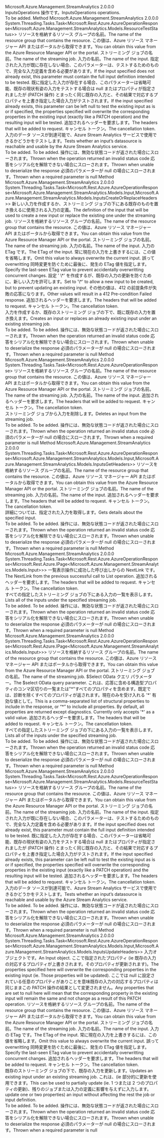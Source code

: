 <Type Name="IInputsOperations" FullName="Microsoft.Azure.Management.StreamAnalytics.IInputsOperations">
  <TypeSignature Language="C#" Value="public interface IInputsOperations" />
  <TypeSignature Language="ILAsm" Value=".class public interface auto ansi abstract IInputsOperations" />
  <TypeSignature Language="DocId" Value="T:Microsoft.Azure.Management.StreamAnalytics.IInputsOperations" />
  <TypeSignature Language="VB.NET" Value="Public Interface IInputsOperations" />
  <TypeSignature Language="F#" Value="type IInputsOperations = interface" />
  <AssemblyInfo>
    <AssemblyName>Microsoft.Azure.Management.StreamAnalytics</AssemblyName>
    <AssemblyVersion>2.0.0.0</AssemblyVersion>
  </AssemblyInfo>
  <Interfaces />
  <Docs>
    <summary>
            <span data-ttu-id="76882-101">InputsOperations 操作です。</span><span class="sxs-lookup"><span data-stu-id="76882-101">InputsOperations operations.</span></span>
            </summary>
    <remarks>To be added.</remarks>
  </Docs>
  <Members>
    <Member MemberName="BeginTestWithHttpMessagesAsync">
      <MemberSignature Language="C#" Value="public System.Threading.Tasks.Task&lt;Microsoft.Rest.Azure.AzureOperationResponse&lt;Microsoft.Azure.Management.StreamAnalytics.Models.ResourceTestStatus&gt;&gt; BeginTestWithHttpMessagesAsync (string resourceGroupName, string jobName, string inputName, Microsoft.Azure.Management.StreamAnalytics.Models.Input input = null, System.Collections.Generic.Dictionary&lt;string,System.Collections.Generic.List&lt;string&gt;&gt; customHeaders = null, System.Threading.CancellationToken cancellationToken = null);" />
      <MemberSignature Language="ILAsm" Value=".method public hidebysig newslot virtual instance class System.Threading.Tasks.Task`1&lt;class Microsoft.Rest.Azure.AzureOperationResponse`1&lt;class Microsoft.Azure.Management.StreamAnalytics.Models.ResourceTestStatus&gt;&gt; BeginTestWithHttpMessagesAsync(string resourceGroupName, string jobName, string inputName, class Microsoft.Azure.Management.StreamAnalytics.Models.Input input, class System.Collections.Generic.Dictionary`2&lt;string, class System.Collections.Generic.List`1&lt;string&gt;&gt; customHeaders, valuetype System.Threading.CancellationToken cancellationToken) cil managed" />
      <MemberSignature Language="DocId" Value="M:Microsoft.Azure.Management.StreamAnalytics.IInputsOperations.BeginTestWithHttpMessagesAsync(System.String,System.String,System.String,Microsoft.Azure.Management.StreamAnalytics.Models.Input,System.Collections.Generic.Dictionary{System.String,System.Collections.Generic.List{System.String}},System.Threading.CancellationToken)" />
      <MemberSignature Language="F#" Value="abstract member BeginTestWithHttpMessagesAsync : string * string * string * Microsoft.Azure.Management.StreamAnalytics.Models.Input * System.Collections.Generic.Dictionary&lt;string, System.Collections.Generic.List&lt;string&gt;&gt; * System.Threading.CancellationToken -&gt; System.Threading.Tasks.Task&lt;Microsoft.Rest.Azure.AzureOperationResponse&lt;Microsoft.Azure.Management.StreamAnalytics.Models.ResourceTestStatus&gt;&gt;" Usage="iInputsOperations.BeginTestWithHttpMessagesAsync (resourceGroupName, jobName, inputName, input, customHeaders, cancellationToken)" />
      <MemberType>Method</MemberType>
      <AssemblyInfo>
        <AssemblyName>Microsoft.Azure.Management.StreamAnalytics</AssemblyName>
        <AssemblyVersion>2.0.0.0</AssemblyVersion>
      </AssemblyInfo>
      <ReturnValue>
        <ReturnType>System.Threading.Tasks.Task&lt;Microsoft.Rest.Azure.AzureOperationResponse&lt;Microsoft.Azure.Management.StreamAnalytics.Models.ResourceTestStatus&gt;&gt;</ReturnType>
      </ReturnValue>
      <Parameters>
        <Parameter Name="resourceGroupName" Type="System.String" />
        <Parameter Name="jobName" Type="System.String" />
        <Parameter Name="inputName" Type="System.String" />
        <Parameter Name="input" Type="Microsoft.Azure.Management.StreamAnalytics.Models.Input" />
        <Parameter Name="customHeaders" Type="System.Collections.Generic.Dictionary&lt;System.String,System.Collections.Generic.List&lt;System.String&gt;&gt;" />
        <Parameter Name="cancellationToken" Type="System.Threading.CancellationToken" />
      </Parameters>
      <Docs>
        <param name="resourceGroupName">
            <span data-ttu-id="76882-102">リソースを格納するリソース グループの名前。</span><span class="sxs-lookup"><span data-stu-id="76882-102">The name of the resource group that contains the resource.</span></span> <span data-ttu-id="76882-103">この値は、Azure リソース マネージャー API またはポータルから取得できます。</span><span class="sxs-lookup"><span data-stu-id="76882-103">You can obtain this value from the Azure Resource Manager API or the portal.</span></span>
            </param>
        <param name="jobName">
            <span data-ttu-id="76882-104">ストリーミング ジョブの名前。</span><span class="sxs-lookup"><span data-stu-id="76882-104">The name of the streaming job.</span></span>
            </param>
        <param name="inputName">
            <span data-ttu-id="76882-105">入力の名前。</span><span class="sxs-lookup"><span data-stu-id="76882-105">The name of the input.</span></span>
            </param>
        <param name="input">
            <span data-ttu-id="76882-106">指定された入力が既に存在しない場合、このパラメーターは、テストするためのもので、完全な入力定義を含める必要があります。</span><span class="sxs-lookup"><span data-stu-id="76882-106">If the input specified does not already exist, this parameter must contain the full input definition intended to be tested.</span></span> <span data-ttu-id="76882-107">既に指定した入力が存在する場合、このパラメーターは省略可能、既存の現状有姿の入力をテストする場合は null またはプロパティが指定されましたが (PATCH 操作) とまったく同じ既存の入力と、その結果で対応するプロパティを上書き指定した場合入力がテストされます。</span><span class="sxs-lookup"><span data-stu-id="76882-107">If the input specified already exists, this parameter can be left null to test the existing input as is or if specified, the properties specified will overwrite the corresponding properties in the existing input (exactly like a PATCH operation) and the resulting input will be tested.</span></span>
            </param>
        <param name="customHeaders">
            <span data-ttu-id="76882-108">追加されるヘッダーを要求します。</span><span class="sxs-lookup"><span data-stu-id="76882-108">The headers that will be added to request.</span></span>
            </param>
        <param name="cancellationToken">
            <span data-ttu-id="76882-109">キャンセル トークン。</span><span class="sxs-lookup"><span data-stu-id="76882-109">The cancellation token.</span></span>
            </param>
        <summary>
            <span data-ttu-id="76882-110">入力のデータ ソースが到達可能で、Azure Stream Analytics サービスで使用できるかどうかをテストします。</span><span class="sxs-lookup"><span data-stu-id="76882-110">Tests whether an input’s datasource is reachable and usable by the Azure Stream Analytics service.</span></span>
            </summary>
        <returns>To be added.</returns>
        <remarks>To be added.</remarks>
        <exception cref="T:Microsoft.Rest.Azure.CloudException">
            <span data-ttu-id="76882-111">操作には、無効な状態コードが返された場合にスローされます。</span><span class="sxs-lookup"><span data-stu-id="76882-111">Thrown when the operation returned an invalid status code</span></span>
            </exception>
        <exception cref="T:Microsoft.Rest.SerializationException">
            <span data-ttu-id="76882-112">応答をシリアル化を解除できない場合にスローされます。</span><span class="sxs-lookup"><span data-stu-id="76882-112">Thrown when unable to deserialize the response</span></span>
            </exception>
        <exception cref="T:Microsoft.Rest.ValidationException">
            <span data-ttu-id="76882-113">必須のパラメーターが null の場合にスローされます。</span><span class="sxs-lookup"><span data-stu-id="76882-113">Thrown when a required parameter is null</span></span>
            </exception>
      </Docs>
    </Member>
    <Member MemberName="CreateOrReplaceWithHttpMessagesAsync">
      <MemberSignature Language="C#" Value="public System.Threading.Tasks.Task&lt;Microsoft.Rest.Azure.AzureOperationResponse&lt;Microsoft.Azure.Management.StreamAnalytics.Models.Input,Microsoft.Azure.Management.StreamAnalytics.Models.InputsCreateOrReplaceHeaders&gt;&gt; CreateOrReplaceWithHttpMessagesAsync (Microsoft.Azure.Management.StreamAnalytics.Models.Input input, string resourceGroupName, string jobName, string inputName, string ifMatch = null, string ifNoneMatch = null, System.Collections.Generic.Dictionary&lt;string,System.Collections.Generic.List&lt;string&gt;&gt; customHeaders = null, System.Threading.CancellationToken cancellationToken = null);" />
      <MemberSignature Language="ILAsm" Value=".method public hidebysig newslot virtual instance class System.Threading.Tasks.Task`1&lt;class Microsoft.Rest.Azure.AzureOperationResponse`2&lt;class Microsoft.Azure.Management.StreamAnalytics.Models.Input, class Microsoft.Azure.Management.StreamAnalytics.Models.InputsCreateOrReplaceHeaders&gt;&gt; CreateOrReplaceWithHttpMessagesAsync(class Microsoft.Azure.Management.StreamAnalytics.Models.Input input, string resourceGroupName, string jobName, string inputName, string ifMatch, string ifNoneMatch, class System.Collections.Generic.Dictionary`2&lt;string, class System.Collections.Generic.List`1&lt;string&gt;&gt; customHeaders, valuetype System.Threading.CancellationToken cancellationToken) cil managed" />
      <MemberSignature Language="DocId" Value="M:Microsoft.Azure.Management.StreamAnalytics.IInputsOperations.CreateOrReplaceWithHttpMessagesAsync(Microsoft.Azure.Management.StreamAnalytics.Models.Input,System.String,System.String,System.String,System.String,System.String,System.Collections.Generic.Dictionary{System.String,System.Collections.Generic.List{System.String}},System.Threading.CancellationToken)" />
      <MemberSignature Language="F#" Value="abstract member CreateOrReplaceWithHttpMessagesAsync : Microsoft.Azure.Management.StreamAnalytics.Models.Input * string * string * string * string * string * System.Collections.Generic.Dictionary&lt;string, System.Collections.Generic.List&lt;string&gt;&gt; * System.Threading.CancellationToken -&gt; System.Threading.Tasks.Task&lt;Microsoft.Rest.Azure.AzureOperationResponse&lt;Microsoft.Azure.Management.StreamAnalytics.Models.Input, Microsoft.Azure.Management.StreamAnalytics.Models.InputsCreateOrReplaceHeaders&gt;&gt;" Usage="iInputsOperations.CreateOrReplaceWithHttpMessagesAsync (input, resourceGroupName, jobName, inputName, ifMatch, ifNoneMatch, customHeaders, cancellationToken)" />
      <MemberType>Method</MemberType>
      <AssemblyInfo>
        <AssemblyName>Microsoft.Azure.Management.StreamAnalytics</AssemblyName>
        <AssemblyVersion>2.0.0.0</AssemblyVersion>
      </AssemblyInfo>
      <ReturnValue>
        <ReturnType>System.Threading.Tasks.Task&lt;Microsoft.Rest.Azure.AzureOperationResponse&lt;Microsoft.Azure.Management.StreamAnalytics.Models.Input,Microsoft.Azure.Management.StreamAnalytics.Models.InputsCreateOrReplaceHeaders&gt;&gt;</ReturnType>
      </ReturnValue>
      <Parameters>
        <Parameter Name="input" Type="Microsoft.Azure.Management.StreamAnalytics.Models.Input" />
        <Parameter Name="resourceGroupName" Type="System.String" />
        <Parameter Name="jobName" Type="System.String" />
        <Parameter Name="inputName" Type="System.String" />
        <Parameter Name="ifMatch" Type="System.String" />
        <Parameter Name="ifNoneMatch" Type="System.String" />
        <Parameter Name="customHeaders" Type="System.Collections.Generic.Dictionary&lt;System.String,System.Collections.Generic.List&lt;System.String&gt;&gt;" />
        <Parameter Name="cancellationToken" Type="System.Threading.CancellationToken" />
      </Parameters>
      <Docs>
        <param name="input">
            <span data-ttu-id="76882-114">新しい入力を作成するか、ストリーミング ジョブの下にある既存のものを置き換えるに使用される入力の定義。</span><span class="sxs-lookup"><span data-stu-id="76882-114">The definition of the input that will be used to create a new input or replace the existing one under the streaming job.</span></span>
            </param>
        <param name="resourceGroupName">
            <span data-ttu-id="76882-115">リソースを格納するリソース グループの名前。</span><span class="sxs-lookup"><span data-stu-id="76882-115">The name of the resource group that contains the resource.</span></span> <span data-ttu-id="76882-116">この値は、Azure リソース マネージャー API またはポータルから取得できます。</span><span class="sxs-lookup"><span data-stu-id="76882-116">You can obtain this value from the Azure Resource Manager API or the portal.</span></span>
            </param>
        <param name="jobName">
            <span data-ttu-id="76882-117">ストリーミング ジョブの名前。</span><span class="sxs-lookup"><span data-stu-id="76882-117">The name of the streaming job.</span></span>
            </param>
        <param name="inputName">
            <span data-ttu-id="76882-118">入力の名前。</span><span class="sxs-lookup"><span data-stu-id="76882-118">The name of the input.</span></span>
            </param>
        <param name="ifMatch">
            <span data-ttu-id="76882-119">入力の ETag です。</span><span class="sxs-lookup"><span data-stu-id="76882-119">The ETag of the input.</span></span> <span data-ttu-id="76882-120">常に現在の入力を上書きするには、この値を省略します。</span><span class="sxs-lookup"><span data-stu-id="76882-120">Omit this value to always overwrite the current input.</span></span> <span data-ttu-id="76882-121">誤って overwritting 同時変更を防ぐために最後に、発生の ETag 値を指定します。</span><span class="sxs-lookup"><span data-stu-id="76882-121">Specify the last-seen ETag value to prevent accidentally overwritting concurrent changes.</span></span>
            </param>
        <param name="ifNoneMatch">
            <span data-ttu-id="76882-122">設定 ' \*' を作成するが、既存の入力の更新を防ぐために、新しい入力を許可します。</span><span class="sxs-lookup"><span data-stu-id="76882-122">Set to '\*' to allow a new input to be created, but to prevent updating an existing input.</span></span> <span data-ttu-id="76882-123">その他の値は、412 の前提条件が失敗の応答になります。</span><span class="sxs-lookup"><span data-stu-id="76882-123">Other values will result in a 412 Pre-condition Failed response.</span></span>
            </param>
        <param name="customHeaders">
            <span data-ttu-id="76882-124">追加されるヘッダーを要求します。</span><span class="sxs-lookup"><span data-stu-id="76882-124">The headers that will be added to request.</span></span>
            </param>
        <param name="cancellationToken">
            <span data-ttu-id="76882-125">キャンセル トークン。</span><span class="sxs-lookup"><span data-stu-id="76882-125">The cancellation token.</span></span>
            </param>
        <summary>
            <span data-ttu-id="76882-126">入力を作成するか、既存のストリーミング ジョブの下で、既に既存の入力を置き換えます。</span><span class="sxs-lookup"><span data-stu-id="76882-126">Creates an input or replaces an already existing input under an existing streaming job.</span></span>
            </summary>
        <returns>To be added.</returns>
        <remarks>To be added.</remarks>
        <exception cref="T:Microsoft.Rest.Azure.CloudException">
            <span data-ttu-id="76882-127">操作には、無効な状態コードが返された場合にスローされます。</span><span class="sxs-lookup"><span data-stu-id="76882-127">Thrown when the operation returned an invalid status code</span></span>
            </exception>
        <exception cref="T:Microsoft.Rest.SerializationException">
            <span data-ttu-id="76882-128">応答をシリアル化を解除できない場合にスローされます。</span><span class="sxs-lookup"><span data-stu-id="76882-128">Thrown when unable to deserialize the response</span></span>
            </exception>
        <exception cref="T:Microsoft.Rest.ValidationException">
            <span data-ttu-id="76882-129">必須のパラメーターが null の場合にスローされます。</span><span class="sxs-lookup"><span data-stu-id="76882-129">Thrown when a required parameter is null</span></span>
            </exception>
      </Docs>
    </Member>
    <Member MemberName="DeleteWithHttpMessagesAsync">
      <MemberSignature Language="C#" Value="public System.Threading.Tasks.Task&lt;Microsoft.Rest.Azure.AzureOperationResponse&gt; DeleteWithHttpMessagesAsync (string resourceGroupName, string jobName, string inputName, System.Collections.Generic.Dictionary&lt;string,System.Collections.Generic.List&lt;string&gt;&gt; customHeaders = null, System.Threading.CancellationToken cancellationToken = null);" />
      <MemberSignature Language="ILAsm" Value=".method public hidebysig newslot virtual instance class System.Threading.Tasks.Task`1&lt;class Microsoft.Rest.Azure.AzureOperationResponse&gt; DeleteWithHttpMessagesAsync(string resourceGroupName, string jobName, string inputName, class System.Collections.Generic.Dictionary`2&lt;string, class System.Collections.Generic.List`1&lt;string&gt;&gt; customHeaders, valuetype System.Threading.CancellationToken cancellationToken) cil managed" />
      <MemberSignature Language="DocId" Value="M:Microsoft.Azure.Management.StreamAnalytics.IInputsOperations.DeleteWithHttpMessagesAsync(System.String,System.String,System.String,System.Collections.Generic.Dictionary{System.String,System.Collections.Generic.List{System.String}},System.Threading.CancellationToken)" />
      <MemberSignature Language="F#" Value="abstract member DeleteWithHttpMessagesAsync : string * string * string * System.Collections.Generic.Dictionary&lt;string, System.Collections.Generic.List&lt;string&gt;&gt; * System.Threading.CancellationToken -&gt; System.Threading.Tasks.Task&lt;Microsoft.Rest.Azure.AzureOperationResponse&gt;" Usage="iInputsOperations.DeleteWithHttpMessagesAsync (resourceGroupName, jobName, inputName, customHeaders, cancellationToken)" />
      <MemberType>Method</MemberType>
      <AssemblyInfo>
        <AssemblyName>Microsoft.Azure.Management.StreamAnalytics</AssemblyName>
        <AssemblyVersion>2.0.0.0</AssemblyVersion>
      </AssemblyInfo>
      <ReturnValue>
        <ReturnType>System.Threading.Tasks.Task&lt;Microsoft.Rest.Azure.AzureOperationResponse&gt;</ReturnType>
      </ReturnValue>
      <Parameters>
        <Parameter Name="resourceGroupName" Type="System.String" />
        <Parameter Name="jobName" Type="System.String" />
        <Parameter Name="inputName" Type="System.String" />
        <Parameter Name="customHeaders" Type="System.Collections.Generic.Dictionary&lt;System.String,System.Collections.Generic.List&lt;System.String&gt;&gt;" />
        <Parameter Name="cancellationToken" Type="System.Threading.CancellationToken" />
      </Parameters>
      <Docs>
        <param name="resourceGroupName">
            <span data-ttu-id="76882-130">リソースを格納するリソース グループの名前。</span><span class="sxs-lookup"><span data-stu-id="76882-130">The name of the resource group that contains the resource.</span></span> <span data-ttu-id="76882-131">この値は、Azure リソース マネージャー API またはポータルから取得できます。</span><span class="sxs-lookup"><span data-stu-id="76882-131">You can obtain this value from the Azure Resource Manager API or the portal.</span></span>
            </param>
        <param name="jobName">
            <span data-ttu-id="76882-132">ストリーミング ジョブの名前。</span><span class="sxs-lookup"><span data-stu-id="76882-132">The name of the streaming job.</span></span>
            </param>
        <param name="inputName">
            <span data-ttu-id="76882-133">入力の名前。</span><span class="sxs-lookup"><span data-stu-id="76882-133">The name of the input.</span></span>
            </param>
        <param name="customHeaders">
            <span data-ttu-id="76882-134">追加されるヘッダーを要求します。</span><span class="sxs-lookup"><span data-stu-id="76882-134">The headers that will be added to request.</span></span>
            </param>
        <param name="cancellationToken">
            <span data-ttu-id="76882-135">キャンセル トークン。</span><span class="sxs-lookup"><span data-stu-id="76882-135">The cancellation token.</span></span>
            </param>
        <summary>
            <span data-ttu-id="76882-136">ストリーミング ジョブから入力を削除します。</span><span class="sxs-lookup"><span data-stu-id="76882-136">Deletes an input from the streaming job.</span></span>
            </summary>
        <returns>To be added.</returns>
        <remarks>To be added.</remarks>
        <exception cref="T:Microsoft.Rest.Azure.CloudException">
            <span data-ttu-id="76882-137">操作には、無効な状態コードが返された場合にスローされます。</span><span class="sxs-lookup"><span data-stu-id="76882-137">Thrown when the operation returned an invalid status code</span></span>
            </exception>
        <exception cref="T:Microsoft.Rest.ValidationException">
            <span data-ttu-id="76882-138">必須のパラメーターが null の場合にスローされます。</span><span class="sxs-lookup"><span data-stu-id="76882-138">Thrown when a required parameter is null</span></span>
            </exception>
      </Docs>
    </Member>
    <Member MemberName="GetWithHttpMessagesAsync">
      <MemberSignature Language="C#" Value="public System.Threading.Tasks.Task&lt;Microsoft.Rest.Azure.AzureOperationResponse&lt;Microsoft.Azure.Management.StreamAnalytics.Models.Input,Microsoft.Azure.Management.StreamAnalytics.Models.InputsGetHeaders&gt;&gt; GetWithHttpMessagesAsync (string resourceGroupName, string jobName, string inputName, System.Collections.Generic.Dictionary&lt;string,System.Collections.Generic.List&lt;string&gt;&gt; customHeaders = null, System.Threading.CancellationToken cancellationToken = null);" />
      <MemberSignature Language="ILAsm" Value=".method public hidebysig newslot virtual instance class System.Threading.Tasks.Task`1&lt;class Microsoft.Rest.Azure.AzureOperationResponse`2&lt;class Microsoft.Azure.Management.StreamAnalytics.Models.Input, class Microsoft.Azure.Management.StreamAnalytics.Models.InputsGetHeaders&gt;&gt; GetWithHttpMessagesAsync(string resourceGroupName, string jobName, string inputName, class System.Collections.Generic.Dictionary`2&lt;string, class System.Collections.Generic.List`1&lt;string&gt;&gt; customHeaders, valuetype System.Threading.CancellationToken cancellationToken) cil managed" />
      <MemberSignature Language="DocId" Value="M:Microsoft.Azure.Management.StreamAnalytics.IInputsOperations.GetWithHttpMessagesAsync(System.String,System.String,System.String,System.Collections.Generic.Dictionary{System.String,System.Collections.Generic.List{System.String}},System.Threading.CancellationToken)" />
      <MemberSignature Language="F#" Value="abstract member GetWithHttpMessagesAsync : string * string * string * System.Collections.Generic.Dictionary&lt;string, System.Collections.Generic.List&lt;string&gt;&gt; * System.Threading.CancellationToken -&gt; System.Threading.Tasks.Task&lt;Microsoft.Rest.Azure.AzureOperationResponse&lt;Microsoft.Azure.Management.StreamAnalytics.Models.Input, Microsoft.Azure.Management.StreamAnalytics.Models.InputsGetHeaders&gt;&gt;" Usage="iInputsOperations.GetWithHttpMessagesAsync (resourceGroupName, jobName, inputName, customHeaders, cancellationToken)" />
      <MemberType>Method</MemberType>
      <AssemblyInfo>
        <AssemblyName>Microsoft.Azure.Management.StreamAnalytics</AssemblyName>
        <AssemblyVersion>2.0.0.0</AssemblyVersion>
      </AssemblyInfo>
      <ReturnValue>
        <ReturnType>System.Threading.Tasks.Task&lt;Microsoft.Rest.Azure.AzureOperationResponse&lt;Microsoft.Azure.Management.StreamAnalytics.Models.Input,Microsoft.Azure.Management.StreamAnalytics.Models.InputsGetHeaders&gt;&gt;</ReturnType>
      </ReturnValue>
      <Parameters>
        <Parameter Name="resourceGroupName" Type="System.String" />
        <Parameter Name="jobName" Type="System.String" />
        <Parameter Name="inputName" Type="System.String" />
        <Parameter Name="customHeaders" Type="System.Collections.Generic.Dictionary&lt;System.String,System.Collections.Generic.List&lt;System.String&gt;&gt;" />
        <Parameter Name="cancellationToken" Type="System.Threading.CancellationToken" />
      </Parameters>
      <Docs>
        <param name="resourceGroupName">
            <span data-ttu-id="76882-139">リソースを格納するリソース グループの名前。</span><span class="sxs-lookup"><span data-stu-id="76882-139">The name of the resource group that contains the resource.</span></span> <span data-ttu-id="76882-140">この値は、Azure リソース マネージャー API またはポータルから取得できます。</span><span class="sxs-lookup"><span data-stu-id="76882-140">You can obtain this value from the Azure Resource Manager API or the portal.</span></span>
            </param>
        <param name="jobName">
            <span data-ttu-id="76882-141">ストリーミング ジョブの名前。</span><span class="sxs-lookup"><span data-stu-id="76882-141">The name of the streaming job.</span></span>
            </param>
        <param name="inputName">
            <span data-ttu-id="76882-142">入力の名前。</span><span class="sxs-lookup"><span data-stu-id="76882-142">The name of the input.</span></span>
            </param>
        <param name="customHeaders">
            <span data-ttu-id="76882-143">追加されるヘッダーを要求します。</span><span class="sxs-lookup"><span data-stu-id="76882-143">The headers that will be added to request.</span></span>
            </param>
        <param name="cancellationToken">
            <span data-ttu-id="76882-144">キャンセル トークン。</span><span class="sxs-lookup"><span data-stu-id="76882-144">The cancellation token.</span></span>
            </param>
        <summary>
            <span data-ttu-id="76882-145">詳細については、指定された入力を取得します。</span><span class="sxs-lookup"><span data-stu-id="76882-145">Gets details about the specified input.</span></span>
            </summary>
        <returns>To be added.</returns>
        <remarks>To be added.</remarks>
        <exception cref="T:Microsoft.Rest.Azure.CloudException">
            <span data-ttu-id="76882-146">操作には、無効な状態コードが返された場合にスローされます。</span><span class="sxs-lookup"><span data-stu-id="76882-146">Thrown when the operation returned an invalid status code</span></span>
            </exception>
        <exception cref="T:Microsoft.Rest.SerializationException">
            <span data-ttu-id="76882-147">応答をシリアル化を解除できない場合にスローされます。</span><span class="sxs-lookup"><span data-stu-id="76882-147">Thrown when unable to deserialize the response</span></span>
            </exception>
        <exception cref="T:Microsoft.Rest.ValidationException">
            <span data-ttu-id="76882-148">必須のパラメーターが null の場合にスローされます。</span><span class="sxs-lookup"><span data-stu-id="76882-148">Thrown when a required parameter is null</span></span>
            </exception>
      </Docs>
    </Member>
    <Member MemberName="ListByStreamingJobNextWithHttpMessagesAsync">
      <MemberSignature Language="C#" Value="public System.Threading.Tasks.Task&lt;Microsoft.Rest.Azure.AzureOperationResponse&lt;Microsoft.Rest.Azure.IPage&lt;Microsoft.Azure.Management.StreamAnalytics.Models.Input&gt;&gt;&gt; ListByStreamingJobNextWithHttpMessagesAsync (string nextPageLink, System.Collections.Generic.Dictionary&lt;string,System.Collections.Generic.List&lt;string&gt;&gt; customHeaders = null, System.Threading.CancellationToken cancellationToken = null);" />
      <MemberSignature Language="ILAsm" Value=".method public hidebysig newslot virtual instance class System.Threading.Tasks.Task`1&lt;class Microsoft.Rest.Azure.AzureOperationResponse`1&lt;class Microsoft.Rest.Azure.IPage`1&lt;class Microsoft.Azure.Management.StreamAnalytics.Models.Input&gt;&gt;&gt; ListByStreamingJobNextWithHttpMessagesAsync(string nextPageLink, class System.Collections.Generic.Dictionary`2&lt;string, class System.Collections.Generic.List`1&lt;string&gt;&gt; customHeaders, valuetype System.Threading.CancellationToken cancellationToken) cil managed" />
      <MemberSignature Language="DocId" Value="M:Microsoft.Azure.Management.StreamAnalytics.IInputsOperations.ListByStreamingJobNextWithHttpMessagesAsync(System.String,System.Collections.Generic.Dictionary{System.String,System.Collections.Generic.List{System.String}},System.Threading.CancellationToken)" />
      <MemberSignature Language="F#" Value="abstract member ListByStreamingJobNextWithHttpMessagesAsync : string * System.Collections.Generic.Dictionary&lt;string, System.Collections.Generic.List&lt;string&gt;&gt; * System.Threading.CancellationToken -&gt; System.Threading.Tasks.Task&lt;Microsoft.Rest.Azure.AzureOperationResponse&lt;Microsoft.Rest.Azure.IPage&lt;Microsoft.Azure.Management.StreamAnalytics.Models.Input&gt;&gt;&gt;" Usage="iInputsOperations.ListByStreamingJobNextWithHttpMessagesAsync (nextPageLink, customHeaders, cancellationToken)" />
      <MemberType>Method</MemberType>
      <AssemblyInfo>
        <AssemblyName>Microsoft.Azure.Management.StreamAnalytics</AssemblyName>
        <AssemblyVersion>2.0.0.0</AssemblyVersion>
      </AssemblyInfo>
      <ReturnValue>
        <ReturnType>System.Threading.Tasks.Task&lt;Microsoft.Rest.Azure.AzureOperationResponse&lt;Microsoft.Rest.Azure.IPage&lt;Microsoft.Azure.Management.StreamAnalytics.Models.Input&gt;&gt;&gt;</ReturnType>
      </ReturnValue>
      <Parameters>
        <Parameter Name="nextPageLink" Type="System.String" />
        <Parameter Name="customHeaders" Type="System.Collections.Generic.Dictionary&lt;System.String,System.Collections.Generic.List&lt;System.String&gt;&gt;" />
        <Parameter Name="cancellationToken" Type="System.Threading.CancellationToken" />
      </Parameters>
      <Docs>
        <param name="nextPageLink">
            <span data-ttu-id="76882-149">一覧表示操作に成功した呼び出しからの NextLink です。</span><span class="sxs-lookup"><span data-stu-id="76882-149">The NextLink from the previous successful call to List operation.</span></span>
            </param>
        <param name="customHeaders">
            <span data-ttu-id="76882-150">追加されるヘッダーを要求します。</span><span class="sxs-lookup"><span data-stu-id="76882-150">The headers that will be added to request.</span></span>
            </param>
        <param name="cancellationToken">
            <span data-ttu-id="76882-151">キャンセル トークン。</span><span class="sxs-lookup"><span data-stu-id="76882-151">The cancellation token.</span></span>
            </param>
        <summary>
            <span data-ttu-id="76882-152">すべての指定したストリーミング ジョブの下にある入力の一覧を表示します。</span><span class="sxs-lookup"><span data-stu-id="76882-152">Lists all of the inputs under the specified streaming job.</span></span>
            </summary>
        <returns>To be added.</returns>
        <remarks>To be added.</remarks>
        <exception cref="T:Microsoft.Rest.Azure.CloudException">
            <span data-ttu-id="76882-153">操作には、無効な状態コードが返された場合にスローされます。</span><span class="sxs-lookup"><span data-stu-id="76882-153">Thrown when the operation returned an invalid status code</span></span>
            </exception>
        <exception cref="T:Microsoft.Rest.SerializationException">
            <span data-ttu-id="76882-154">応答をシリアル化を解除できない場合にスローされます。</span><span class="sxs-lookup"><span data-stu-id="76882-154">Thrown when unable to deserialize the response</span></span>
            </exception>
        <exception cref="T:Microsoft.Rest.ValidationException">
            <span data-ttu-id="76882-155">必須のパラメーターが null の場合にスローされます。</span><span class="sxs-lookup"><span data-stu-id="76882-155">Thrown when a required parameter is null</span></span>
            </exception>
      </Docs>
    </Member>
    <Member MemberName="ListByStreamingJobWithHttpMessagesAsync">
      <MemberSignature Language="C#" Value="public System.Threading.Tasks.Task&lt;Microsoft.Rest.Azure.AzureOperationResponse&lt;Microsoft.Rest.Azure.IPage&lt;Microsoft.Azure.Management.StreamAnalytics.Models.Input&gt;&gt;&gt; ListByStreamingJobWithHttpMessagesAsync (string resourceGroupName, string jobName, string select = null, System.Collections.Generic.Dictionary&lt;string,System.Collections.Generic.List&lt;string&gt;&gt; customHeaders = null, System.Threading.CancellationToken cancellationToken = null);" />
      <MemberSignature Language="ILAsm" Value=".method public hidebysig newslot virtual instance class System.Threading.Tasks.Task`1&lt;class Microsoft.Rest.Azure.AzureOperationResponse`1&lt;class Microsoft.Rest.Azure.IPage`1&lt;class Microsoft.Azure.Management.StreamAnalytics.Models.Input&gt;&gt;&gt; ListByStreamingJobWithHttpMessagesAsync(string resourceGroupName, string jobName, string select, class System.Collections.Generic.Dictionary`2&lt;string, class System.Collections.Generic.List`1&lt;string&gt;&gt; customHeaders, valuetype System.Threading.CancellationToken cancellationToken) cil managed" />
      <MemberSignature Language="DocId" Value="M:Microsoft.Azure.Management.StreamAnalytics.IInputsOperations.ListByStreamingJobWithHttpMessagesAsync(System.String,System.String,System.String,System.Collections.Generic.Dictionary{System.String,System.Collections.Generic.List{System.String}},System.Threading.CancellationToken)" />
      <MemberSignature Language="F#" Value="abstract member ListByStreamingJobWithHttpMessagesAsync : string * string * string * System.Collections.Generic.Dictionary&lt;string, System.Collections.Generic.List&lt;string&gt;&gt; * System.Threading.CancellationToken -&gt; System.Threading.Tasks.Task&lt;Microsoft.Rest.Azure.AzureOperationResponse&lt;Microsoft.Rest.Azure.IPage&lt;Microsoft.Azure.Management.StreamAnalytics.Models.Input&gt;&gt;&gt;" Usage="iInputsOperations.ListByStreamingJobWithHttpMessagesAsync (resourceGroupName, jobName, select, customHeaders, cancellationToken)" />
      <MemberType>Method</MemberType>
      <AssemblyInfo>
        <AssemblyName>Microsoft.Azure.Management.StreamAnalytics</AssemblyName>
        <AssemblyVersion>2.0.0.0</AssemblyVersion>
      </AssemblyInfo>
      <ReturnValue>
        <ReturnType>System.Threading.Tasks.Task&lt;Microsoft.Rest.Azure.AzureOperationResponse&lt;Microsoft.Rest.Azure.IPage&lt;Microsoft.Azure.Management.StreamAnalytics.Models.Input&gt;&gt;&gt;</ReturnType>
      </ReturnValue>
      <Parameters>
        <Parameter Name="resourceGroupName" Type="System.String" />
        <Parameter Name="jobName" Type="System.String" />
        <Parameter Name="select" Type="System.String" />
        <Parameter Name="customHeaders" Type="System.Collections.Generic.Dictionary&lt;System.String,System.Collections.Generic.List&lt;System.String&gt;&gt;" />
        <Parameter Name="cancellationToken" Type="System.Threading.CancellationToken" />
      </Parameters>
      <Docs>
        <param name="resourceGroupName">
            <span data-ttu-id="76882-156">リソースを格納するリソース グループの名前。</span><span class="sxs-lookup"><span data-stu-id="76882-156">The name of the resource group that contains the resource.</span></span> <span data-ttu-id="76882-157">この値は、Azure リソース マネージャー API またはポータルから取得できます。</span><span class="sxs-lookup"><span data-stu-id="76882-157">You can obtain this value from the Azure Resource Manager API or the portal.</span></span>
            </param>
        <param name="jobName">
            <span data-ttu-id="76882-158">ストリーミング ジョブの名前。</span><span class="sxs-lookup"><span data-stu-id="76882-158">The name of the streaming job.</span></span>
            </param>
        <param name="select">
            <span data-ttu-id="76882-159">$Select OData クエリ パラメーター。</span><span class="sxs-lookup"><span data-stu-id="76882-159">The $select OData query parameter.</span></span> <span data-ttu-id="76882-160">これは、応答に含める構造型プロパティのコンマ区切りの一覧または"*"すべてのプロパティを含めます。既定では、診断を除くすべてのプロパティが返されます。現在のみを受け入れる '*' 有効な値として。</span><span class="sxs-lookup"><span data-stu-id="76882-160">This is a comma-separated list of structural properties to include in the response, or “*” to include all properties. By default, all properties are returned except diagnostics. Currently only accepts '*' as a valid value.</span></span>
            </param>
        <param name="customHeaders">
            <span data-ttu-id="76882-161">追加されるヘッダーを要求します。</span><span class="sxs-lookup"><span data-stu-id="76882-161">The headers that will be added to request.</span></span>
            </param>
        <param name="cancellationToken">
            <span data-ttu-id="76882-162">キャンセル トークン。</span><span class="sxs-lookup"><span data-stu-id="76882-162">The cancellation token.</span></span>
            </param>
        <summary>
            <span data-ttu-id="76882-163">すべての指定したストリーミング ジョブの下にある入力の一覧を表示します。</span><span class="sxs-lookup"><span data-stu-id="76882-163">Lists all of the inputs under the specified streaming job.</span></span>
            </summary>
        <returns>To be added.</returns>
        <remarks>To be added.</remarks>
        <exception cref="T:Microsoft.Rest.Azure.CloudException">
            <span data-ttu-id="76882-164">操作には、無効な状態コードが返された場合にスローされます。</span><span class="sxs-lookup"><span data-stu-id="76882-164">Thrown when the operation returned an invalid status code</span></span>
            </exception>
        <exception cref="T:Microsoft.Rest.SerializationException">
            <span data-ttu-id="76882-165">応答をシリアル化を解除できない場合にスローされます。</span><span class="sxs-lookup"><span data-stu-id="76882-165">Thrown when unable to deserialize the response</span></span>
            </exception>
        <exception cref="T:Microsoft.Rest.ValidationException">
            <span data-ttu-id="76882-166">必須のパラメーターが null の場合にスローされます。</span><span class="sxs-lookup"><span data-stu-id="76882-166">Thrown when a required parameter is null</span></span>
            </exception>
      </Docs>
    </Member>
    <Member MemberName="TestWithHttpMessagesAsync">
      <MemberSignature Language="C#" Value="public System.Threading.Tasks.Task&lt;Microsoft.Rest.Azure.AzureOperationResponse&lt;Microsoft.Azure.Management.StreamAnalytics.Models.ResourceTestStatus&gt;&gt; TestWithHttpMessagesAsync (string resourceGroupName, string jobName, string inputName, Microsoft.Azure.Management.StreamAnalytics.Models.Input input = null, System.Collections.Generic.Dictionary&lt;string,System.Collections.Generic.List&lt;string&gt;&gt; customHeaders = null, System.Threading.CancellationToken cancellationToken = null);" />
      <MemberSignature Language="ILAsm" Value=".method public hidebysig newslot virtual instance class System.Threading.Tasks.Task`1&lt;class Microsoft.Rest.Azure.AzureOperationResponse`1&lt;class Microsoft.Azure.Management.StreamAnalytics.Models.ResourceTestStatus&gt;&gt; TestWithHttpMessagesAsync(string resourceGroupName, string jobName, string inputName, class Microsoft.Azure.Management.StreamAnalytics.Models.Input input, class System.Collections.Generic.Dictionary`2&lt;string, class System.Collections.Generic.List`1&lt;string&gt;&gt; customHeaders, valuetype System.Threading.CancellationToken cancellationToken) cil managed" />
      <MemberSignature Language="DocId" Value="M:Microsoft.Azure.Management.StreamAnalytics.IInputsOperations.TestWithHttpMessagesAsync(System.String,System.String,System.String,Microsoft.Azure.Management.StreamAnalytics.Models.Input,System.Collections.Generic.Dictionary{System.String,System.Collections.Generic.List{System.String}},System.Threading.CancellationToken)" />
      <MemberSignature Language="F#" Value="abstract member TestWithHttpMessagesAsync : string * string * string * Microsoft.Azure.Management.StreamAnalytics.Models.Input * System.Collections.Generic.Dictionary&lt;string, System.Collections.Generic.List&lt;string&gt;&gt; * System.Threading.CancellationToken -&gt; System.Threading.Tasks.Task&lt;Microsoft.Rest.Azure.AzureOperationResponse&lt;Microsoft.Azure.Management.StreamAnalytics.Models.ResourceTestStatus&gt;&gt;" Usage="iInputsOperations.TestWithHttpMessagesAsync (resourceGroupName, jobName, inputName, input, customHeaders, cancellationToken)" />
      <MemberType>Method</MemberType>
      <AssemblyInfo>
        <AssemblyName>Microsoft.Azure.Management.StreamAnalytics</AssemblyName>
        <AssemblyVersion>2.0.0.0</AssemblyVersion>
      </AssemblyInfo>
      <ReturnValue>
        <ReturnType>System.Threading.Tasks.Task&lt;Microsoft.Rest.Azure.AzureOperationResponse&lt;Microsoft.Azure.Management.StreamAnalytics.Models.ResourceTestStatus&gt;&gt;</ReturnType>
      </ReturnValue>
      <Parameters>
        <Parameter Name="resourceGroupName" Type="System.String" />
        <Parameter Name="jobName" Type="System.String" />
        <Parameter Name="inputName" Type="System.String" />
        <Parameter Name="input" Type="Microsoft.Azure.Management.StreamAnalytics.Models.Input" />
        <Parameter Name="customHeaders" Type="System.Collections.Generic.Dictionary&lt;System.String,System.Collections.Generic.List&lt;System.String&gt;&gt;" />
        <Parameter Name="cancellationToken" Type="System.Threading.CancellationToken" />
      </Parameters>
      <Docs>
        <param name="resourceGroupName">
            <span data-ttu-id="76882-167">リソースを格納するリソース グループの名前。</span><span class="sxs-lookup"><span data-stu-id="76882-167">The name of the resource group that contains the resource.</span></span> <span data-ttu-id="76882-168">この値は、Azure リソース マネージャー API またはポータルから取得できます。</span><span class="sxs-lookup"><span data-stu-id="76882-168">You can obtain this value from the Azure Resource Manager API or the portal.</span></span>
            </param>
        <param name="jobName">
            <span data-ttu-id="76882-169">ストリーミング ジョブの名前。</span><span class="sxs-lookup"><span data-stu-id="76882-169">The name of the streaming job.</span></span>
            </param>
        <param name="inputName">
            <span data-ttu-id="76882-170">入力の名前。</span><span class="sxs-lookup"><span data-stu-id="76882-170">The name of the input.</span></span>
            </param>
        <param name="input">
            <span data-ttu-id="76882-171">指定された入力が既に存在しない場合、このパラメーターは、テストするためのもので、完全な入力定義を含める必要があります。</span><span class="sxs-lookup"><span data-stu-id="76882-171">If the input specified does not already exist, this parameter must contain the full input definition intended to be tested.</span></span> <span data-ttu-id="76882-172">既に指定した入力が存在する場合、このパラメーターは省略可能、既存の現状有姿の入力をテストする場合は null またはプロパティが指定されましたが (PATCH 操作) とまったく同じ既存の入力と、その結果で対応するプロパティを上書き指定した場合入力がテストされます。</span><span class="sxs-lookup"><span data-stu-id="76882-172">If the input specified already exists, this parameter can be left null to test the existing input as is or if specified, the properties specified will overwrite the corresponding properties in the existing input (exactly like a PATCH operation) and the resulting input will be tested.</span></span>
            </param>
        <param name="customHeaders">
            <span data-ttu-id="76882-173">追加されるヘッダーを要求します。</span><span class="sxs-lookup"><span data-stu-id="76882-173">The headers that will be added to request.</span></span>
            </param>
        <param name="cancellationToken">
            <span data-ttu-id="76882-174">キャンセル トークン。</span><span class="sxs-lookup"><span data-stu-id="76882-174">The cancellation token.</span></span>
            </param>
        <summary>
            <span data-ttu-id="76882-175">入力のデータ ソースが到達可能で、Azure Stream Analytics サービスで使用できるかどうかをテストします。</span><span class="sxs-lookup"><span data-stu-id="76882-175">Tests whether an input’s datasource is reachable and usable by the Azure Stream Analytics service.</span></span>
            </summary>
        <returns>To be added.</returns>
        <remarks>To be added.</remarks>
        <exception cref="T:Microsoft.Rest.Azure.CloudException">
            <span data-ttu-id="76882-176">操作には、無効な状態コードが返された場合にスローされます。</span><span class="sxs-lookup"><span data-stu-id="76882-176">Thrown when the operation returned an invalid status code</span></span>
            </exception>
        <exception cref="T:Microsoft.Rest.SerializationException">
            <span data-ttu-id="76882-177">応答をシリアル化を解除できない場合にスローされます。</span><span class="sxs-lookup"><span data-stu-id="76882-177">Thrown when unable to deserialize the response</span></span>
            </exception>
        <exception cref="T:Microsoft.Rest.ValidationException">
            <span data-ttu-id="76882-178">必須のパラメーターが null の場合にスローされます。</span><span class="sxs-lookup"><span data-stu-id="76882-178">Thrown when a required parameter is null</span></span>
            </exception>
      </Docs>
    </Member>
    <Member MemberName="UpdateWithHttpMessagesAsync">
      <MemberSignature Language="C#" Value="public System.Threading.Tasks.Task&lt;Microsoft.Rest.Azure.AzureOperationResponse&lt;Microsoft.Azure.Management.StreamAnalytics.Models.Input,Microsoft.Azure.Management.StreamAnalytics.Models.InputsUpdateHeaders&gt;&gt; UpdateWithHttpMessagesAsync (Microsoft.Azure.Management.StreamAnalytics.Models.Input input, string resourceGroupName, string jobName, string inputName, string ifMatch = null, System.Collections.Generic.Dictionary&lt;string,System.Collections.Generic.List&lt;string&gt;&gt; customHeaders = null, System.Threading.CancellationToken cancellationToken = null);" />
      <MemberSignature Language="ILAsm" Value=".method public hidebysig newslot virtual instance class System.Threading.Tasks.Task`1&lt;class Microsoft.Rest.Azure.AzureOperationResponse`2&lt;class Microsoft.Azure.Management.StreamAnalytics.Models.Input, class Microsoft.Azure.Management.StreamAnalytics.Models.InputsUpdateHeaders&gt;&gt; UpdateWithHttpMessagesAsync(class Microsoft.Azure.Management.StreamAnalytics.Models.Input input, string resourceGroupName, string jobName, string inputName, string ifMatch, class System.Collections.Generic.Dictionary`2&lt;string, class System.Collections.Generic.List`1&lt;string&gt;&gt; customHeaders, valuetype System.Threading.CancellationToken cancellationToken) cil managed" />
      <MemberSignature Language="DocId" Value="M:Microsoft.Azure.Management.StreamAnalytics.IInputsOperations.UpdateWithHttpMessagesAsync(Microsoft.Azure.Management.StreamAnalytics.Models.Input,System.String,System.String,System.String,System.String,System.Collections.Generic.Dictionary{System.String,System.Collections.Generic.List{System.String}},System.Threading.CancellationToken)" />
      <MemberSignature Language="F#" Value="abstract member UpdateWithHttpMessagesAsync : Microsoft.Azure.Management.StreamAnalytics.Models.Input * string * string * string * string * System.Collections.Generic.Dictionary&lt;string, System.Collections.Generic.List&lt;string&gt;&gt; * System.Threading.CancellationToken -&gt; System.Threading.Tasks.Task&lt;Microsoft.Rest.Azure.AzureOperationResponse&lt;Microsoft.Azure.Management.StreamAnalytics.Models.Input, Microsoft.Azure.Management.StreamAnalytics.Models.InputsUpdateHeaders&gt;&gt;" Usage="iInputsOperations.UpdateWithHttpMessagesAsync (input, resourceGroupName, jobName, inputName, ifMatch, customHeaders, cancellationToken)" />
      <MemberType>Method</MemberType>
      <AssemblyInfo>
        <AssemblyName>Microsoft.Azure.Management.StreamAnalytics</AssemblyName>
        <AssemblyVersion>2.0.0.0</AssemblyVersion>
      </AssemblyInfo>
      <ReturnValue>
        <ReturnType>System.Threading.Tasks.Task&lt;Microsoft.Rest.Azure.AzureOperationResponse&lt;Microsoft.Azure.Management.StreamAnalytics.Models.Input,Microsoft.Azure.Management.StreamAnalytics.Models.InputsUpdateHeaders&gt;&gt;</ReturnType>
      </ReturnValue>
      <Parameters>
        <Parameter Name="input" Type="Microsoft.Azure.Management.StreamAnalytics.Models.Input" />
        <Parameter Name="resourceGroupName" Type="System.String" />
        <Parameter Name="jobName" Type="System.String" />
        <Parameter Name="inputName" Type="System.String" />
        <Parameter Name="ifMatch" Type="System.String" />
        <Parameter Name="customHeaders" Type="System.Collections.Generic.Dictionary&lt;System.String,System.Collections.Generic.List&lt;System.String&gt;&gt;" />
        <Parameter Name="cancellationToken" Type="System.Threading.CancellationToken" />
      </Parameters>
      <Docs>
        <param name="input">
            <span data-ttu-id="76882-179">入力オブジェクトです。</span><span class="sxs-lookup"><span data-stu-id="76882-179">An Input object.</span></span> <span data-ttu-id="76882-180">ここで指定されたプロパティ (ie 既存の入力の対応するプロパティが上書きされます。そのプロパティが更新されます)。</span><span class="sxs-lookup"><span data-stu-id="76882-180">The properties specified here will overwrite the corresponding properties in the existing input (ie. Those properties will be updated).</span></span> <span data-ttu-id="76882-181">ここでは null に設定されている任意のプロパティがありことを意味既存の入力の対応するプロパティは同じままこの PATCH 操作の結果として変更されません。</span><span class="sxs-lookup"><span data-stu-id="76882-181">Any properties that are set to null here will mean that the corresponding property in the existing input will remain the same and not change as a result of this PATCH operation.</span></span>
            </param>
        <param name="resourceGroupName">
            <span data-ttu-id="76882-182">リソースを格納するリソース グループの名前。</span><span class="sxs-lookup"><span data-stu-id="76882-182">The name of the resource group that contains the resource.</span></span> <span data-ttu-id="76882-183">この値は、Azure リソース マネージャー API またはポータルから取得できます。</span><span class="sxs-lookup"><span data-stu-id="76882-183">You can obtain this value from the Azure Resource Manager API or the portal.</span></span>
            </param>
        <param name="jobName">
            <span data-ttu-id="76882-184">ストリーミング ジョブの名前。</span><span class="sxs-lookup"><span data-stu-id="76882-184">The name of the streaming job.</span></span>
            </param>
        <param name="inputName">
            <span data-ttu-id="76882-185">入力の名前。</span><span class="sxs-lookup"><span data-stu-id="76882-185">The name of the input.</span></span>
            </param>
        <param name="ifMatch">
            <span data-ttu-id="76882-186">入力の ETag です。</span><span class="sxs-lookup"><span data-stu-id="76882-186">The ETag of the input.</span></span> <span data-ttu-id="76882-187">常に現在の入力を上書きするには、この値を省略します。</span><span class="sxs-lookup"><span data-stu-id="76882-187">Omit this value to always overwrite the current input.</span></span> <span data-ttu-id="76882-188">誤って overwritting 同時変更を防ぐために最後に、発生の ETag 値を指定します。</span><span class="sxs-lookup"><span data-stu-id="76882-188">Specify the last-seen ETag value to prevent accidentally overwritting concurrent changes.</span></span>
            </param>
        <param name="customHeaders">
            <span data-ttu-id="76882-189">追加されるヘッダーを要求します。</span><span class="sxs-lookup"><span data-stu-id="76882-189">The headers that will be added to request.</span></span>
            </param>
        <param name="cancellationToken">
            <span data-ttu-id="76882-190">キャンセル トークン。</span><span class="sxs-lookup"><span data-stu-id="76882-190">The cancellation token.</span></span>
            </param>
        <summary>
            <span data-ttu-id="76882-191">既存のストリーミング ジョブの下で、既存の入力を更新します。</span><span class="sxs-lookup"><span data-stu-id="76882-191">Updates an existing input under an existing streaming job.</span></span> <span data-ttu-id="76882-192">これは、(ie 部分的に更新を使用できます。</span><span class="sxs-lookup"><span data-stu-id="76882-192">This can be used to partially update (ie.</span></span> <span data-ttu-id="76882-193">1 つまたは 2 つのプロパティの更新)、残りのジョブまたは入力の定義に影響を与えずに入力します。</span><span class="sxs-lookup"><span data-stu-id="76882-193">update one or two properties) an input without affecting the rest the job or input definition.</span></span>
            </summary>
        <returns>To be added.</returns>
        <remarks>To be added.</remarks>
        <exception cref="T:Microsoft.Rest.Azure.CloudException">
            <span data-ttu-id="76882-194">操作には、無効な状態コードが返された場合にスローされます。</span><span class="sxs-lookup"><span data-stu-id="76882-194">Thrown when the operation returned an invalid status code</span></span>
            </exception>
        <exception cref="T:Microsoft.Rest.SerializationException">
            <span data-ttu-id="76882-195">応答をシリアル化を解除できない場合にスローされます。</span><span class="sxs-lookup"><span data-stu-id="76882-195">Thrown when unable to deserialize the response</span></span>
            </exception>
        <exception cref="T:Microsoft.Rest.ValidationException">
            <span data-ttu-id="76882-196">必須のパラメーターが null の場合にスローされます。</span><span class="sxs-lookup"><span data-stu-id="76882-196">Thrown when a required parameter is null</span></span>
            </exception>
      </Docs>
    </Member>
  </Members>
</Type>